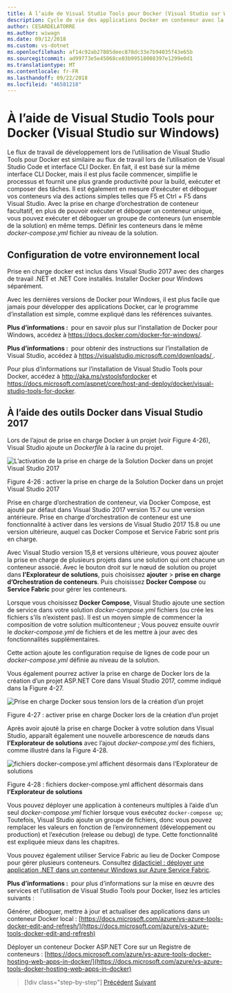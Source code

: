 ```yaml
---
title: À l’aide de Visual Studio Tools pour Docker (Visual Studio sur Windows)
description: Cycle de vie des applications Docker en conteneur avec la plateforme et les outils Microsoft
author: CESARDELATORRE
ms.author: wiwagn
ms.date: 09/12/2018
ms.custom: vs-dotnet
ms.openlocfilehash: af14c92ab27885deec878dc33e7b94035f43e65b
ms.sourcegitcommit: ad99773e5e45068ce03b99518008397e1299e0d1
ms.translationtype: MT
ms.contentlocale: fr-FR
ms.lasthandoff: 09/22/2018
ms.locfileid: "46581218"
---
```

# <a name="using-visual-studio-tools-for-docker-visual-studio-on-windows"></a>À l’aide de Visual Studio Tools pour Docker (Visual Studio sur Windows)

Le flux de travail de développement lors de l’utilisation de Visual Studio Tools pour Docker est similaire au flux de travail lors de l’utilisation de Visual Studio Code et interface CLI Docker. En fait, il est basé sur la même interface CLI Docker, mais il est plus facile commencer, simplifie le processus et fournit une plus grande productivité pour la build, exécuter et composer des tâches. Il est également en mesure d’exécuter et déboguer vos conteneurs via des actions simples telles que F5 et Ctrl + F5 dans Visual Studio. Avec la prise en charge d’orchestration de conteneur facultatif, en plus de pouvoir exécuter et déboguer un conteneur unique, vous pouvez exécuter et déboguer un groupe de conteneurs (un ensemble de la solution) en même temps. Définir les conteneurs dans le même *docker-compose.yml* fichier au niveau de la solution.

## <a name="configuring-your-local-environment"></a>Configuration de votre environnement local

Prise en charge docker est inclus dans Visual Studio 2017 avec des charges de travail .NET et .NET Core installés. Installer Docker pour Windows séparément.

Avec les dernières versions de Docker pour Windows, il est plus facile que jamais pour développer des applications Docker, car le programme d’installation est simple, comme expliqué dans les références suivantes.

**Plus d’informations :** pour en savoir plus sur l’installation de Docker pour Windows, accédez à <https://docs.docker.com/docker-for-windows/>.

**Plus d’informations :** pour obtenir des instructions sur l’installation de Visual Studio, accédez à [ https://visualstudio.microsoft.com/downloads/ ](https://visualstudio.microsoft.com/downloads/).

Pour plus d’informations sur l’installation de Visual Studio Tools pour Docker, accédez à <http://aka.ms/vstoolsfordocker> et <https://docs.microsoft.com/aspnet/core/host-and-deploy/docker/visual-studio-tools-for-docker>.

## <a name="using-docker-tools-in-visual-studio-2017"></a>À l’aide des outils Docker dans Visual Studio 2017

Lors de l’ajout de prise en charge Docker à un projet (voir Figure 4-26), Visual Studio ajoute un *Dockerfile* à la racine du projet.

![L’activation de la prise en charge de la Solution Docker dans un projet Visual Studio 2017](./media/image32.png)

Figure 4-26 : activer la prise en charge de la Solution Docker dans un projet Visual Studio 2017

 Prise en charge d’orchestration de conteneur, via Docker Compose, est ajouté par défaut dans Visual Studio 2017 version 15.7 ou une version antérieure. Prise en charge d’orchestration de conteneur est une fonctionnalité à activer dans les versions de Visual Studio 2017 15.8 ou une version ultérieure, auquel cas Docker Compose et Service Fabric sont pris en charge.

Avec Visual Studio version 15,8 et versions ultérieure, vous pouvez ajouter la prise en charge de plusieurs projets dans une solution qui ont chacune un conteneur associé. Avec le bouton droit sur le nœud de solution ou projet dans **l’Explorateur de solutions**, puis choisissez **ajouter** > **prise en charge d’Orchestration de conteneurs**.  Puis choisissez **Docker Compose** ou **Service Fabric** pour gérer les conteneurs.

Lorsque vous choisissez **Docker Compose**, Visual Studio ajoute une section de service dans votre solution *docker-compose.yml* fichiers (ou crée les fichiers s’ils n’existent pas). Il est un moyen simple de commencer la composition de votre solution multiconteneur ; Vous pouvez ensuite ouvrir le *docker-compose.yml* de fichiers et de les mettre à jour avec des fonctionnalités supplémentaires.

Cette action ajoute les configuration requise de lignes de code pour un *docker-compose.yml* définie au niveau de la solution.

Vous également pourrez activer la prise en charge de Docker lors de la création d’un projet ASP.NET Core dans Visual Studio 2017, comme indiqué dans la Figure 4-27.

![Prise en charge Docker sous tension lors de la création d’un projet](./media/image33.png)

Figure 4-27 : activer prise en charge Docker lors de la création d’un projet

Après avoir ajouté la prise en charge Docker à votre solution dans Visual Studio, apparaît également une nouvelle arborescence de nœuds dans **l’Explorateur de solutions** avec l’ajout *docker-compose.yml* des fichiers, comme illustré dans la Figure 4-28.

![fichiers docker-compose.yml affichent désormais dans l’Explorateur de solutions](./media/image34.PNG)

Figure 4-28 : fichiers docker-compose.yml affichent désormais dans **l’Explorateur de solutions**

Vous pouvez déployer une application à conteneurs multiples à l’aide d’un seul *docker-compose.yml* fichier lorsque vous exécutez `docker-compose up`; Toutefois, Visual Studio ajoute un groupe de fichiers, donc vous pouvez remplacer les valeurs en fonction de l’environnement (développement ou production) et l’exécution (release ou debug) de type. Cette fonctionnalité est expliquée mieux dans les chapitres.

Vous pouvez également utiliser Service Fabric au lieu de Docker Compose pour gérer plusieurs conteneurs. Consultez [didacticiel : déployer une application .NET dans un conteneur Windows sur Azure Service Fabric](https://docs.microsoft.com/azure/service-fabric/service-fabric-host-app-in-a-container).

**Plus d’informations :** pour plus d’informations sur la mise en œuvre des services et l’utilisation de Visual Studio Tools pour Docker, lisez les articles suivants :

Générer, déboguer, mettre à jour et actualiser des applications dans un conteneur Docker local : [https://docs.microsoft.com/azure/vs-azure-tools-docker-edit-and-refresh/](https://docs.microsoft.com/azure/vs-azure-tools-docker-edit-and-refresh)

Déployer un conteneur Docker ASP.NET Core sur un Registre de conteneurs : [https://docs.microsoft.com/azure/vs-azure-tools-docker-hosting-web-apps-in-docker/](https://docs.microsoft.com/azure/vs-azure-tools-docker-hosting-web-apps-in-docker)

>[!div class="step-by-step"]
[Précédent](docker-apps-inner-loop-workflow.md)
[Suivant](set-up-windows-containers-with-powershell.md)

